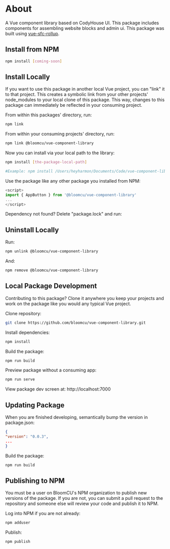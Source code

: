 
  

# About

A Vue component library based on CodyHouse UI. This package includes components for assembling website blocks and admin ui. This package was built using [vue-sfc-rollup](https://github.com/team-innovation/vue-sfc-rollup).
  

## Install from NPM

```bash
npm install [coming-soon]
```


## Install Locally

If you want to use this package in another local Vue project, you can "link" it to that project. This creates a symbolic link from your other projects' node_modules to your local clone of this package. This way, changes to this package can immediately be reflected in your consuming project.

From within this packages' directory, run:

```bash
npm link
```
  
From within your consuming projects' directory, run:

```bash
npm link @bloomcu/vue-component-library
```

Now you can install via your local path to the library:

```bash
npm install [the-package-local-path]

#Example: npm install /Users/heyharmon/Documents/Code/vue-component-library
```

Use the package like any other package you installed from NPM:

```js
<script>
import { AppButton } from '@bloomcu/vue-component-library'
...
</script>
```

Dependency not found? Delete "package.lock" and run:

## Uninstall Locally

Run:

```bash
npm unlink @bloomcu/vue-component-library
```

And:
```bash
npm remove @bloomcu/vue-component-library
```

  
## Local Package Development

Contributing to this package? Clone it anywhere you keep your projects and work on the package like you would any typical Vue project.

Clone repository:

```bash
git clone https://github.com/bloomcu/vue-component-library.git
```
  
Install dependencies:

```bash
npm install
```

Build the package:

```bash
npm run build
```

Preview package without a consuming app:

```bash
npm run serve
```

View package dev screen at: http://localhost:7000



## Updating Package

When you are finished developing, semantically bump the version in package.json:

```json
{
"version": "0.0.3",
...
}
```
  
Build the package:

```bash
npm run build
```
  

## Publishing to NPM

You must be a user on BloomCU's NPM organization to publish new versions of the package. If you are not, you can submit a pull request to the repository and someone else will review your code and publish it to NPM.

Log into NPM if you are not already:

```bash
npm adduser
```

Publish:

```bash
npm publish
```